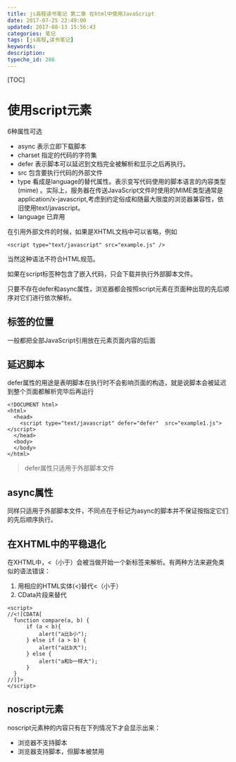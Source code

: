 ```yaml
---
title: js高程读书笔记 第二章 在html中使用JavaScript
date: 2017-07-25 22:49:00
updated: 2017-08-13 15:56:43
categories: 笔记
tags: [js高程,读书笔记]
keywords:
description:
typecho_id: 286
---
```


[TOC]
# 使用script元素
6种属性可选
- async 表示立即下载脚本
- charset 指定的代码的字符集
- defer 表示脚本可以延迟到文档完全被解析和显示之后再执行。
- src 包含要执行代码的外部文件
- type 看成是language的替代属性。表示变写代码使用的脚本语言的内容类型(mime) 。实际上，服务器在传送JavaScript文件时使用的MIME类型通常是application/x-javascript,考虑到约定俗成和随最大限度的浏览器兼容性，依旧使用text/javascript。
- language 已弃用

在引用外部文件的时候，如果是XHTML文档中可以省略</script>，例如


<!--more-->


 
```
<script type="text/javascript" src="example.js" />
```

当然这种语法不符合HTML规范。

如果在script标签种包含了嵌入代码，只会下载并执行外部脚本文件。

只要不存在defer和async属性，浏览器都会按照script元素在页面种出现的先后顺序对它们进行依次解析。

## 标签的位置
一般都把全部JavaScript引用放在<body>元素页面内容的后面

## 延迟脚本
defer属性的用途是表明脚本在执行时不会影响页面的构造，就是说脚本会被延迟到整个页面都解析完毕后再运行
```
<!DOCUMENT html>
<html>
  <head>
    <script type="text/javascript" defer="defer"  src="example1.js"></script>
  </head>
  <body>
  </body>
</html>
```
> defer属性只适用于外部脚本文件

## async属性
同样只适用于外部脚本文件，不同点在于标记为async的脚本并不保证按指定它们的先后顺序执行。

## 在XHTML中的平稳退化
在XHTML中，<（小于）会被当做开始一个新标签来解析。有两种方法来避免类似的语法错误：
1. 用相应的HTML实体(&lt;)替代<（小于）
2. CData片段来替代
```
<script>
//<![CDATA[
  function compare(a, b) {
      if (a < b){
          alert("a比b小");
      } else if (a > b) {
          alert("a比b大");
      } else {
          alert("a和b一样大");
      }
  }
//]]>
</script>
```
## noscript元素
noscript元素种的内容只有在下列情况下才会显示出来：
- 浏览器不支持脚本
- 浏览器支持脚本，但脚本被禁用
